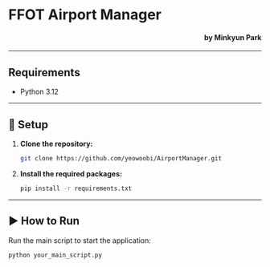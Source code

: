 # FFOT Airport Manager

<h4 style="text-align: right"> by Minkyun Park </h4>

[//]: # (A brief description of your project.)

---

## Requirements

* Python 3.12

---

## 🚀 Setup

1.  **Clone the repository:**
    ```bash
    git clone https://github.com/yeowoobi/AirportManager.git
    ```

[//]: # (2.  **Create and activate a virtual environment:**)

[//]: # ()
[//]: # (    * **macOS / Linux:**)

[//]: # (        ```bash)

[//]: # (        python3 -m venv venv)

[//]: # (        source venv/bin/activate)

[//]: # (        ```)

[//]: # ()
[//]: # (    * **Windows:**)

[//]: # (        ```bash)

[//]: # (        python -m venv venv)

[//]: # (        .\venv\Scripts\activate)

[//]: # (        ```)

2.  **Install the required packages:**
    ```bash
    pip install -r requirements.txt
    ```

---

## ▶️ How to Run

Run the main script to start the application:
```bash
python your_main_script.py
